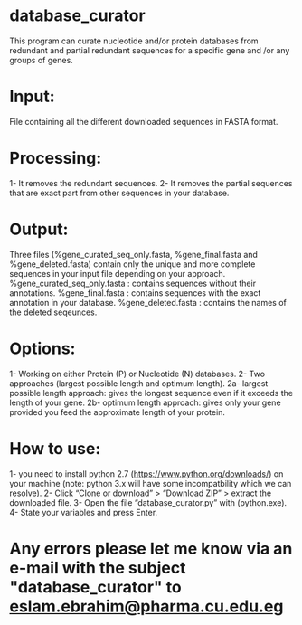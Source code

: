 # database_curator
This program can curate nucleotide and/or protein databases from redundant and partial redundant sequences for a specific gene and /or any groups of genes.

# Input:
File containing all the different downloaded sequences in FASTA format.

# Processing:
1- It removes the redundant sequences.
2- It removes the partial sequences that are exact part from other sequences in your database.

# Output:
Three files (%gene_curated_seq_only.fasta, %gene_final.fasta and %gene_deleted.fasta) contain only the unique and more complete sequences in your input file depending on your approach.
%gene_curated_seq_only.fasta : contains sequences without their annotations.
%gene_final.fasta : contains sequences with the exact annotation in your database.
%gene_deleted.fasta : contains the names of the deleted seqeunces.

# Options:
1- Working on either Protein (P) or Nucleotide (N) databases.
2- Two approaches (largest possible length and optimum length).
   2a- largest possible length approach: gives the longest sequence even if it exceeds the length of your gene.
   2b- optimum length approach: gives only your gene provided you feed the approximate length of your protein.

# How to use:
1-	you need to install python 2.7 (https://www.python.org/downloads/) on your machine (note: python 3.x will have some incompatbility which we can resolve).
2-	Click “Clone or download” > “Download ZIP” > extract the downloaded file.
3-	Open the file “database_curator.py” with (python.exe).
4-	State your variables and press Enter.


# Any errors please let me know via an e-mail with the subject "database_curator" to eslam.ebrahim@pharma.cu.edu.eg
